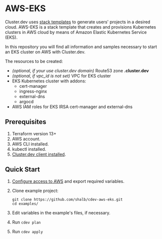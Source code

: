 # AWS-EKS

Cluster.dev uses [stack templates](https://docs.cluster.dev/stack-templates-overview/) to generate users' projects in a desired cloud. AWS-EKS is a stack template that creates and provisions Kubernetes clusters in AWS cloud by means of Amazon Elastic Kubernetes Service (EKS). 

In this repository you will find all information and samples necessary to start an EKS cluster on AWS with Cluster.dev. 

The resources to be created:

* *(optional, if your use cluster.dev domain)* Route53 zone **<cluster-name>.cluster.dev** 
* *(optional, if vpc_id is not set)* VPC for EKS cluster
* EKS Kubernetes cluster with addons:
  * cert-manager
  * ingress-nginx
  * external-dns
  * argocd
* AWS IAM roles for EKS IRSA cert-manager and external-dns

## Prerequisites

1. Terraform version 13+
2. AWS account.
3. AWS CLI installed.
4. kubectl installed.
5. [Cluster.dev client installed](https://docs.cluster.dev/get-started-install/).

## Quick Start

1. [Configure access to AWS](https://docs.cluster.dev/examples-aws-eks/#authentication) and export required variables. 
2. Clone example project:
    ```
    git clone https://github.com/shalb/cdev-aws-eks.git
    cd examples/
    ```

3. Edit variables in the example's files, if necessary.
4. Run `cdev plan`
5. Run `cdev apply`

